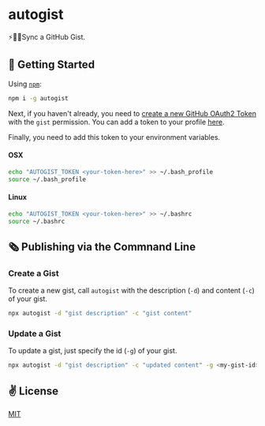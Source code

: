 # autogist
⚡📄🥯Sync a GitHub Gist.


## 🚀 Getting Started

Using [`npm`]():

```bash
npm i -g autogist
```

Next, if you haven't already, you need to [create a new GitHub OAuth2 Token](https://developer.github.com/apps/building-oauth-apps/understanding-scopes-for-oauth-apps/) with the `gist` permission. You can add a token to your profile [here](https://github.com/settings/tokens/new).

Finally, you need to add this token to your environment variables.

#### OSX

```bash
echo "AUTOGIST_TOKEN <your-token-here>" >> ~/.bash_profile
source ~/.bash_profile
```

#### Linux
```bash
echo "AUTOGIST_TOKEN <your-token-here>" >> ~/.bashrc
source ~/.bashrc
```

## 🗞️ Publishing via the Commnand Line

### Create a Gist

To create a new gist, call `autogist` with the description (`-d`) and content (`-c`) of your gist.

```bash
npx autogist -d "gist description" -c "gist content"
```

### Update a Gist

To update a gist, just specify the id (`-g`) of your gist.

```bash
npx autogist -d "gist description" -c "updated content" -g <my-gist-id>
```

## ✌️ License
[MIT](https://opensource.org/licenses/MIT)
